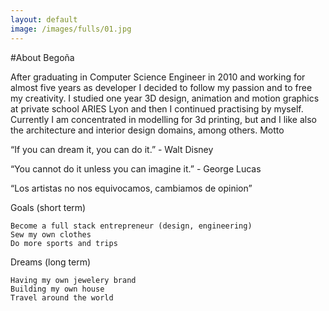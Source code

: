 ```yaml
---
layout: default
image: /images/fulls/01.jpg
---
```


#About Begoña

After graduating in Computer Science Engineer in 2010 and working for almost five years as developer I decided to follow my passion and to free my creativity. I studied one year 3D design, animation and motion graphics at private school ARIES Lyon and then I continued practising by myself. Currently I am concentrated in modelling for 3d printing, but and I like also the architecture and interior design domains, among others.
Motto

“If you can dream it, you can do it.” - Walt Disney

“You cannot do it unless you can imagine it.” - George Lucas

“Los artistas no nos equivocamos, cambiamos de opinion”

Goals (short term)

    Become a full stack entrepreneur (design, engineering)
    Sew my own clothes
    Do more sports and trips

Dreams (long term)

    Having my own jewelery brand
    Building my own house
    Travel around the world
